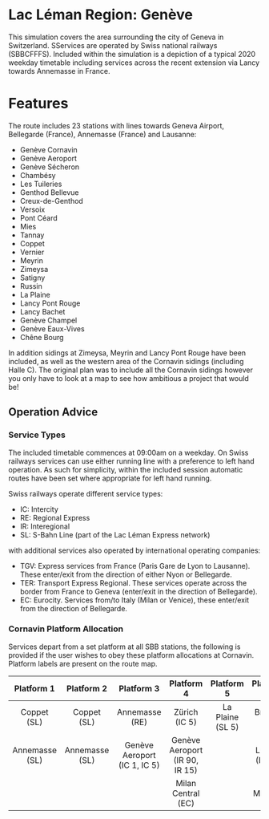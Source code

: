 # Lac Léman Region: Genève
This simulation covers the area surrounding the city of Geneva in Switzerland. SServices are operated by Swiss national railways (SBBCFFFS). Included within the simulation is a depiction of a typical 2020 weekday timetable including services across the recent extension via Lancy towards Annemasse in France.

# Features
The route includes 23 stations with lines towards Geneva Airport, Bellegarde (France), Annemasse (France) and Lausanne:

- Genève Cornavin
- Genève Aeroport
- Genève Sécheron
- Chambésy
- Les Tuileries
- Genthod Bellevue
- Creux-de-Genthod
- Versoix
- Pont Céard
- Mies
- Tannay
- Coppet
- Vernier
- Meyrin
- Zimeysa
- Satigny
- Russin
- La Plaine
- Lancy Pont Rouge
- Lancy Bachet
- Genève Champel
- Genève Eaux-Vives
- Chêne Bourg

In addition sidings at Zimeysa, Meyrin and Lancy Pont Rouge have been included, as well as the western area of the Cornavin sidings (including Halle C). The original plan was to include all the Cornavin sidings however you only have to look at a map to see how ambitious a project that would be!

## Operation Advice

### Service Types

The included timetable commences at 09:00am on a weekday. On Swiss railways services can use either running line with a preference to left hand operation. As such for simplicity, within the included session automatic routes have been set where appropriate for left hand running.

Swiss railways operate different service types:

- IC: Intercity
- RE: Regional Express
- IR: Interegional
- SL: S-Bahn Line (part of the Lac Léman Express network)

with additional services also operated by international operating companies:

- TGV: Express services from France (Paris Gare de Lyon to Lausanne). These enter/exit from the direction of either Nyon or Bellegarde.
- TER: Transport Express Regional. These services operate across the border from France to Geneva (enter/exit in the direction of Bellegarde).
- EC: Eurocity. Services from/to Italy (Milan or Venice), these enter/exit from the direction of Bellegarde.

### Cornavin Platform Allocation

Services depart from a set platform at all SBB stations, the following is provided if the user wishes to obey these platform allocations at Cornavin. Platform labels are present on the route map. 

| Platform 1       | Platform 2           | Platform 3  | Platform 4 | Platform 5 | Platform 6 | Platform 7 | Platform 8 |
| :--------------: | :----------------: | :----------:| :--------: | :--------: | :--------: | :--------: | :--------: |
| Coppet  (SL)     | Coppet (SL)   | Annemasse (RE) | Zürich (IC 5) | La Plaine (SL 5) | Brig (IR 90) | Paris Gare de Lyon (TGV) | Lyon Part Dieu (TER) |
| Annemasse (SL)   | Annemasse (SL) | Genève Aeroport (IC 1, IC 5) | Genève Aeroport (IR 90, IR 15) | | Luzern (IR 15) | Lyon Part Dieu (TER) | Grenoble (TER) |
| | | | Milan Central (EC) | | St. Maurice (RE) | Bellegarde (SL6) | Bellegarde (TER) |
